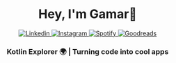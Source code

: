 
<h1 align="center" > Hey, I'm Gamar👋 </h1>

<div align="center" >
  <a  href="https://www.linkedin.com/in/gamar-mustafa/">
    <img src="https://user-images.githubusercontent.com/73064753/187278579-8dd971ae-bace-44d6-b2b2-84a2b7766a76.png" alt="Linkedin"/>
  </a>
  <a href="https://www.instagram.com/qemermustafa/">
    <img src="https://user-images.githubusercontent.com/73064753/187278470-a34f2a49-aa54-465d-bd45-46d88326c671.png" alt="Instagram"/>
  </a>
  <a href="https://open.spotify.com/user/9a14vfj1aogisphxnpdr9zxkn?si=d41c8df8f8e34514">
    <img src="https://user-images.githubusercontent.com/73064753/187278235-aff5422d-852a-4352-ab96-0d34334afc0b.png" alt="Spotify"/>
  </a>
    <a href="https://www.goodreads.com/user/show/126134300-gamar-mustafa">
    <img src="https://user-images.githubusercontent.com/73064753/187278894-c8e2683b-7534-4bf7-9c01-17b61df64718.png" alt="Goodreads"/>
  </a>
</div>

<h3 align = "center"> Kotlin Explorer 🌍 | Turning code into cool apps</h3> 


